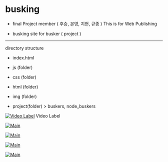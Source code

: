 # busking

- final Project 
member ( 후승, 본영, 지현, 규종 )
This is for Web Publishing

* busking site for busker ( project )


-------------------
directory structure

- index.html
- js (folder)
- css (folder)
- html (folder)
- img (folder)


- project(folder) > buskers, node_buskers

[![Video Label](https://img.youtube.com/vi/sqvoI1b5tx0/0.jpg)](https://www.youtube.com/watch?v=sqvoI1b5tx0) Video Label

[![Main](/img/메인페이지1.png)](메인페이지)

[![Main](/img/메인페이지2.png)](메인페이지)

[![Main](/img/메인페이지3.png)](메인페이지)

[![Main](/img/메인페이지4.png)](메인페이지)
